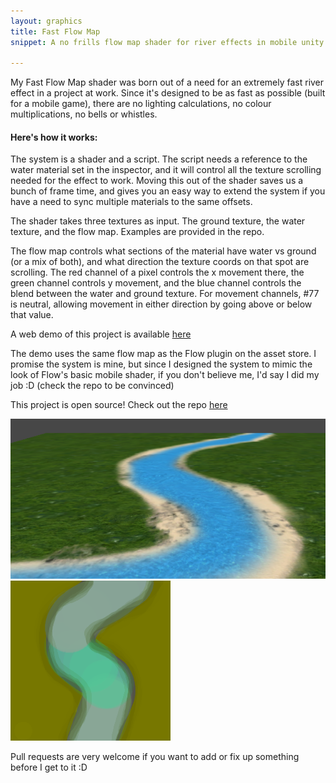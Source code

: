 ```yaml
---
layout: graphics
title: Fast Flow Map
snippet: A no frills flow map shader for river effects in mobile unity games <strong>[Open Source]</strong>

---
```


My Fast Flow Map shader was born out of a need for an extremely fast river effect in a project at work. Since it's designed to be as fast as possible (built for a mobile game), there are no lighting calculations, no colour multiplications, no bells or whistles. 

<h4>Here's how it works: </h4>

The system is a shader and a script. The script needs a reference to the water material set in the inspector, and it will control all the texture scrolling needed for the effect to work. Moving this out of the shader saves us a bunch of frame time, and gives you an easy way to extend the system if you have a need to sync multiple materials to the same offsets. 

The shader takes three textures as input. The ground texture, the water texture, and the flow map. Examples are provided in the repo.

The flow map controls what sections of the material have water vs ground (or a mix of both), and what direction the texture coords on that spot are scrolling. The red channel of a pixel controls the x movement there, the green channel controls y movement, and the blue channel controls the blend between the water and ground texture. For movement channels, #77 is neutral, allowing movement in either direction by going above or below that value. 

A web demo of this project is available [here](/demos/fastflowmap/flowmap_demo.html)

The demo uses the same flow map as the Flow plugin on the asset store. I promise the system is mine, but since I designed the system to mimic the look of Flow's basic mobile shader, if you don't believe me, I'd say I did my job :D (check the repo to be convinced)

This project is open source! Check out the repo [here](https://github.com/khalladay/FastFlowMap) 

![Screen 1](/images/project_screens/flowmap_screen.png)
![Screen 2](/images/post_images/2013-09-02/flow_map.png)

Pull requests are very welcome if you want to add or fix up something before I get to it :D
